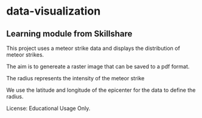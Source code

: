 # data-visualization
## Learning module from Skillshare

This project uses a meteor strike data and displays the distribution of meteor strikes.

The aim is to genereate a raster image that can be saved to a pdf format.

The radius represents the intensity of the meteor strike

We use the latitude and longitude of the epicenter for the data to define the radius.

License: Educational Usage Only.
